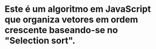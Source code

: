 # Este é um algoritmo em JavaScript que organiza vetores em ordem crescente baseando-se no "Selection sort".